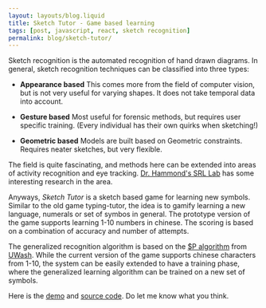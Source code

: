 ```yaml
---
layout: layouts/blog.liquid
title: Sketch Tutor - Game based learning
tags: [post, javascript, react, sketch recognition]
permalink: blog/sketch-tutor/
---
```


Sketch recognition is the automated recognition of hand drawn diagrams. In general, sketch recognition techniques can be classified into three types:

- **Appearance based**
This comes more from the field of computer vision, but is not very useful for varying shapes. It does not take temporal data into account.

- **Gesture based** Most useful for forensic methods, but requires user specific training. (Every individual has their own quirks when sketching!)

- **Geometric based** Models are built based on Geometric constraints. Requires neater sketches, but very flexible.

The field is quite fascinating, and methods here can be extended into areas of activity recognition and eye tracking. [Dr. Hammond's SRL Lab](http://srl.tamu.edu) has some interesting research in the area.

Anyways, *Sketch Tutor* is a sketch based game for learning new symbols. Similar to the old game typing-tutor, the idea is to gamify learning a new language, numerals or set of symbos in general. The prototype version of the game supports learning 1-10 numbers in chinese. The scoring is based on a combination of accuracy and number of attempts.

The generalized recognition algorithm is based on the [$P algorithm](http://faculty.washington.edu/wobbrock/pubs/icmi-12.pdf) from [UWash](https://depts.washington.edu/madlab/proj/dollar/pdollar.html). While the current version of the game supports chinese characters from 1-10, the system can be easily extended to have a training phase, where the generalized learning algorithm can be trained on a new set of symbols.

Here is the [demo](https://subsid.github.io/sketch-tutor/) and [source code](https://github.com/subsid/sketch-tutor). Do let me know what you think.

